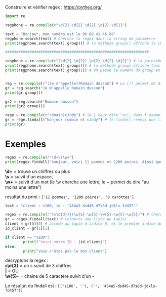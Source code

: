 Construire et vérifier regex : https://pythex.org/

```python
import re

regphone = re.compile(r"\d{2} \d{2} \d{2} \d{2} \d{2}")

text = "Bonjour, mon numéro est le 06 68 41 46 88"
regphone.search(text) # Cherche la regex dans la string en paramètre
print(regphone.search(text).group()) # la méthode group() affiche la chaine trouvé

#################################################################

regphone = re.compile(r"(\d{2} \d{2}) \d{2} \d{2} \d{2}") # la parenthèse permet de séparer en groupe
print(regphone.search(text).groups()) # la méthode groups affiche tous les groupe
print(regphone.search(text).group(1)) # On passe le numéro du group en paramètre pour afficher celui qu'on veux


reg = re.compile(r"(Je m'appelle)?Romain dusson") # Le ()? permet de dire que le groupe est optionnel
gr = reg.search("Je m'appelle Romain dusson")
print(gr.group())

gr2 = reg.search("Romain dusson")
print(gr2.group())

rege = re.compile(r"romain|cindy") # le | veux dire "ou", dans l'exemple, cindy ou romain
gr = rege.findall("bonjour romain et cindy") # le findall renvoi une liste de tout ce qui match
print(gr)
```


# Exemples
```python
regex = re.compile(r"\d+\s\w+")
print(regex.findall("bonjour, voici 11 pommes et 1200 poires. Ainsi que 8 carottes"))
```
**\d+** = trouve un chiffres ou plus  
**\s** = suivit d'un espace,  
**\w+** = suivit d'un mot (le \w cherche une lettre, le + permet de dire "au moins une lettre")

résultat du print : ```['11 pommes', '1200 poires', '8 carottes']```

```python
text = "client : s100, id : '454a5-dsd45-d7s8d-jdkls-fd457'"

regex = re.compile(r"(s\d{3})|(\w{5}-\w{5}-\w{5}-\w{5}-\w{5})") # cherche le client et l'id
gr = regex.findall(text) # retourne une liste de tuples
client = gr[0][0] # accède au tuple d'indice 0, et le premier indice du tuple
id_client = gr[1][1]

if client == "s100":
        print(f"Voici votre ID : {id_client}")
else:
        print("Vous n'êtes pas le bon client")
```
décryptons la regex :  
**s\d{3}** = un s suivit de 3 chiffres  
**|** = OU  
**\w{5}-** = chaine de 5 caractère suivit d'un -

Le résultat du findall est : ```[('s100', ''), ('', '454a5-dsd45-d7s8d-jdkls-fd457')]```
